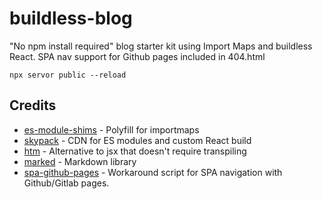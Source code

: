 # buildless-blog

"No npm install required" blog starter kit using Import Maps and buildless React. SPA nav support for Github pages included in 404.html


```
npx servor public --reload
```

## Credits

* [es-module-shims](https://www.npmjs.com/package/es-module-shims) - Polyfill for importmaps
* [skypack](https://www.skypack.dev/view/react) - CDN for ES modules and custom React build
* [htm](https://www.skypack.dev/view/htm) - Alternative to jsx that doesn't require transpiling
* [marked](https://www.skypack.dev/view/marked) - Markdown library
* [spa-github-pages](https://github.com/rafgraph/spa-github-pages) - Workaround script for SPA navigation with Github/Gitlab pages. 